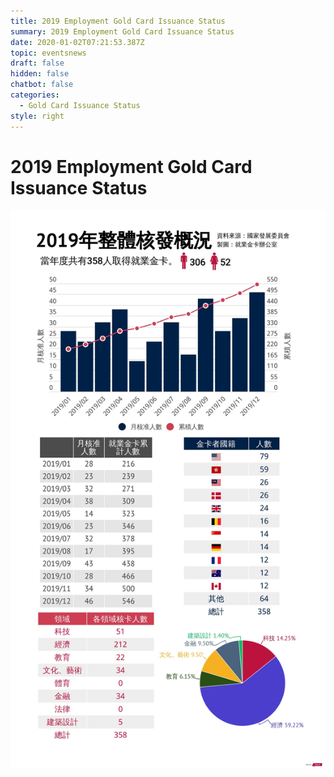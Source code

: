 ```yaml
---
title: 2019 Employment Gold Card Issuance Status
summary: 2019 Employment Gold Card Issuance Status
date: 2020-01-02T07:21:53.387Z
topic: eventsnews
draft: false
hidden: false
chatbot: false
categories:
  - Gold Card Issuance Status
style: right
---
```

# 2019 Employment Gold Card Issuance Status

![2019 Employment Gold Card Data](/cms-uploads/2019-employment-gold-card-issuance-status.jpg)